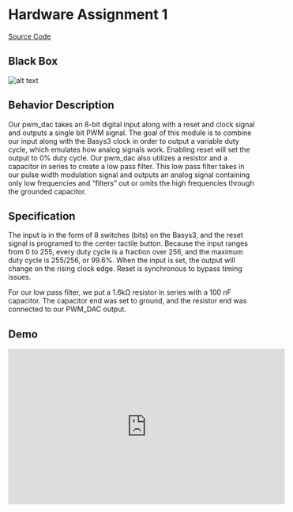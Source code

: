 # Hardware Assignment 1
<font color="red"><a href="https://github.com/jpanged/rat-cpu/tree/master/hw1" class="btn">Source Code</a></font>

## Black Box
![alt text](https://i.imgur.com/tgZzCk0.png)

## Behavior Description

Our pwm_dac takes an 8-bit digital input along with a reset and clock signal and outputs a single bit PWM signal. The goal of this module is to combine our input along with the Basys3 clock in order to output a variable duty cycle, which emulates how analog signals work. Enabling reset will set the output to 0% duty cycle. Our pwm_dac also utilizes a resistor and a capacitor in series to create a low pass filter. This low pass filter takes in our pulse width modulation signal and outputs an analog signal containing only low frequencies and “filters” out or omits the high frequencies through the grounded capacitor.

## Specification

The input is in the form of 8 switches (bits) on the Basys3, and the reset signal is programed to the center tactile button. Because the input ranges from 0 to 255, every duty cycle is a fraction over 256, and the maximum duty cycle is 255/256, or 99.6%. When the input is set, the output will change on the rising clock edge. Reset is synchronous to bypass timing issues.

For our low pass filter, we put a 1.6kΩ resistor in series with a 100 nF capacitor. The capacitor end was set to ground, and the resistor end was connected to our PWM_DAC output.

## Demo
<iframe width="560" height="315" src="https://www.youtube.com/embed/V1hWBMGBrVU?rel=0" frameborder="0" allow="autoplay; encrypted-media" allowfullscreen></iframe>
